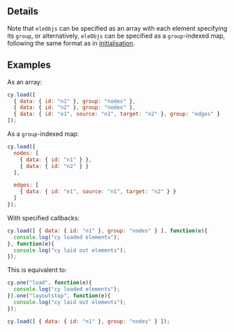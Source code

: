 ## Details

Note that `eleObjs` can be specified as an array with each element specifying its `group`, or alternatively, `eleObjs` can be specified as a `group`-indexed map, following the same format as in [initialisation](#core/initialisation).

## Examples

As an array:
```js
cy.load([
  { data: { id: "n1" }, group: "nodes" },
  { data: { id: "n2" }, group: "nodes" },
  { data: { id: "e1", source: "n1", target: "n2" }, group: "edges" }
]);
```

As a `group`-indexed map:
```js
cy.load({
  nodes: [
    { data: { id: "n1" } },
    { data: { id: "n2" } }
  ],

  edges: [
    { data: { id: "e1", source: "n1", target: "n2" } }
  ]
});
```

With specified callbacks:
```js
cy.load([ { data: { id: "n1" }, group: "nodes" } ], function(e){
  console.log("cy loaded elements");
}, function(e){
  console.log("cy laid out elements");
});
```

This is equivalent to:
```js
cy.one("load", function(e){
  console.log("cy loaded elements");
}).one("layoutstop", function(e){
  console.log("cy laid out elements");
});

cy.load([ { data: { id: "n1" }, group: "nodes" } ]);
```